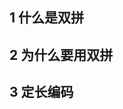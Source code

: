 ## 1 什么是双拼
<!-- 讲全拼和双拼的区别，以及双拼的方法 -->


## 2 为什么要用双拼
<!-- 讲双拼的优点，比如上手快，收获付出比高，提高工作效率，单手打字 -->


## 3 定长编码
<!-- 讲重码率，比较定长编码与不定长编码 -->